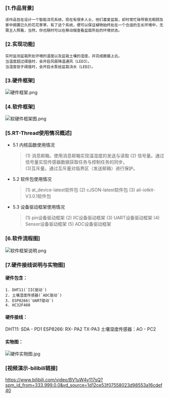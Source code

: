 ### [1.作品背景]

    该作品旨在设计一个智能浇花系统，现在有很多人士，他们喜爱盆栽，却时常忙碌导致无暇顾及家中搁置已久的花花草草，有了这个系统，便可以保证植物始终处在一个合适的生长环境中，无需主人照看，当然，你也随时可以在移动端查看盆栽所处的环境状态。

### [2.实现功能]

    实时监测盆栽所处环境的温度以及盆栽土壤的湿度，并完成数据上云。
    当温度超过阈值时，会开启风扇降温通风（LED3）。
    当湿度低于阈值时，会开启水泵给盆栽浇水（LED2）。

### [3.硬件框架]

![硬件框架.png](E:\Desktop\master\RTT_Study\杨武鑫RTT夏令营作品\4.图片\硬件框架.png)



### [4.软件框架]



![软硬件框架图.png](E:\Desktop\master\RTT_Study\杨武鑫RTT夏令营作品\4.图片\软硬件框架图.png)



### [5.RT-Thread使用情况概述]

- 5.1 内核函数使用情况
  
  > (1) 消息邮箱。使用消息邮箱实现温湿度的发送与读取
  > (2) 信号量。通过信号量实现传感器数据获取任务与控制任务的同步。  
  > (3)互斥量。通过互斥量对临界区（发送邮箱）进行保护。
- 5.2 软件包使用情况
  
  > (1) at_device-latest软件包
  > (2) cJSON-latest软件包
  > (3) ali-iotkit-V3.0.1软件包
- 5.3 设备驱动框架使用情况
  
  > (1) pin设备驱动框架
  > (2) IIC设备驱动框架
  > (3) UART设备驱动框架
  > (4) Sensor设备驱动框架
  > (5) ADC设备驱动框架

### [6.软件流程图]



![软件框架说明.png](E:\Desktop\master\RTT_Study\杨武鑫RTT夏令营作品\4.图片\软件框架说明.png)

### [7.硬件接线说明与实物图]

#### 硬件包含：

    1. DHT11(`IIC驱动`)  
    2. 土壤湿度传感器(`ADC驱动`)  
    3. ESP8266(`UART驱动`)  
    4. HC32F460

#### 硬件接线：

DHT11: SDA - PD1
ESP8266: RX- PA2    TX-PA3
土壤湿度传感器：AO - PC2

#### 实物图：

![硬件实物图.jpg](E:\Desktop\master\RTT_Study\杨武鑫RTT夏令营作品\4.图片\硬件实物图.jpg)



### [视频演示-bilibili链接]

https://www.bilibili.com/video/BV1uW4y117sQ?spm_id_from=333.999.0.0&vd_source=1d12ce53f07558023d98553a16cdef40